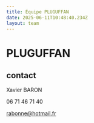 ```yaml
---
title: Équipe PLUGUFFAN
date: 2025-06-11T10:48:40.234Z
layout: team
---
```


# PLUGUFFAN

## contact 

Xavier BARON

06 71 46 71 40

rabonne@hotmail.fr

